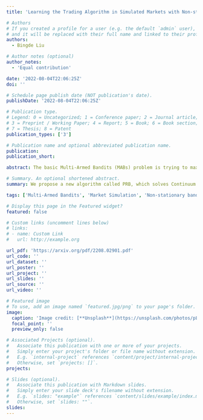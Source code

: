 ```yaml
---
title: 'Learning the Trading Algorithm in Simulated Markets with Non-stationary Continuum Bandits'

# Authors
# If you created a profile for a user (e.g. the default `admin` user), write the username (folder name) here
# and it will be replaced with their full name and linked to their profile.
authors:
  - Bingde Liu

# Author notes (optional)
author_notes:
  - 'Equal contribution'

date: '2022-08-04T22:06:25Z'
doi: ''

# Schedule page publish date (NOT publication's date).
publishDate: '2022-08-04T22:06:25Z'

# Publication type.
# Legend: 0 = Uncategorized; 1 = Conference paper; 2 = Journal article;
# 3 = Preprint / Working Paper; 4 = Report; 5 = Book; 6 = Book section;
# 7 = Thesis; 8 = Patent
publication_types: ['3']

# Publication name and optional abbreviated publication name.
publication: 
publication_short: 

abstract: The basic Multi-Armed Bandits (MABs) problem is trying to maximize the rewards obtained from bandits with different unknown probability distributions of payoff for pulling different arms, given that only a finite number of attempts can be made. When studying trading algorithms in the market, we are looking at one of the most complex variants of MABs problems, namely the Non-stationary Continuum Bandits (NCBs) problem. The Bristol Stock Exchange (BSE) is a simple simulation of an electronic financial exchange based on a continuous double auction running via a limit order book. The market can be populated by automated trader agents with different trading algorithms. Within them, the PRSH algorithm embodies some basic ideas for solving NCBs problems. However, it faces the difficulty to adjust hyperparameters and adapt to changes in complex market conditions. We propose a new algorithm called PRB, which solves Continuum Bandits problem by Bayesian optimization, and solves Non-stationary Bandits problem by a novel “bandit-over-bandit” framework. With BSE, we use as many kinds of trader agents as possible to simulate the real market environment under two different market dynamics. We then examine the optimal hyperparameters of the PRSH algorithm and the PRB algorithm under different market dynamics respectively. Finally, by having trader agents using both algorithms trade in the market at the same time, we demonstrate that the PRB algorithm has better performance than the PRSH algorithm under both market dynamics. In particular, we perform rigorous hypothesis testing on all experimental results to ensure their correctness. 

# Summary. An optional shortened abstract.
summary: We propose a new algorithm called PRB, which solves Continuum Bandits problem by Bayesian optimization, and solves Non-stationary Bandits problem by a novel “bandit-over-bandit” framework.

tags: ['Multi-Armed Bandits', 'Market Simulation', 'Non-stationary bandits', 'Continuum bandits', 'Softmax Epsilon-Greedy', 'Bayesian optimization', 'Hypothesis test' ]

# Display this page in the Featured widget?
featured: false

# Custom links (uncomment lines below)
# links:
# - name: Custom Link
#   url: http://example.org

url_pdf: 'https://arxiv.org/pdf/2208.02901.pdf'
url_code: ''
url_dataset: ''
url_poster: ''
url_project: ''
url_slides: ''
url_source: ''
url_video: ''

# Featured image
# To use, add an image named `featured.jpg/png` to your page's folder.
image:
  caption: 'Image credit: [**Unsplash**](https://unsplash.com/photos/pLCdAaMFLTE)'
  focal_point: ''
  preview_only: false

# Associated Projects (optional).
#   Associate this publication with one or more of your projects.
#   Simply enter your project's folder or file name without extension.
#   E.g. `internal-project` references `content/project/internal-project/index.md`.
#   Otherwise, set `projects: []`.
projects:

# Slides (optional).
#   Associate this publication with Markdown slides.
#   Simply enter your slide deck's filename without extension.
#   E.g. `slides: "example"` references `content/slides/example/index.md`.
#   Otherwise, set `slides: ""`.
slides: 
---
```


<!-- {{% callout note %}}
Click the _Cite_ button above to demo the feature to enable visitors to import publication metadata into their reference management software.
{{% /callout %}}

{{% callout note %}}
Create your slides in Markdown - click the _Slides_ button to check out the example.
{{% /callout %}}

Supplementary notes can be added here, including [code, math, and images](https://wowchemy.com/docs/writing-markdown-latex/). -->

